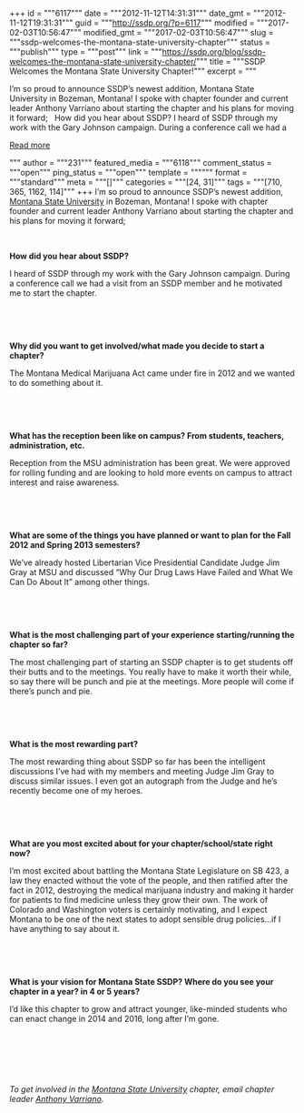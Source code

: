 +++
id = """6117"""
date = """2012-11-12T14:31:31"""
date_gmt = """2012-11-12T19:31:31"""
guid = """http://ssdp.org/?p=6117"""
modified = """2017-02-03T10:56:47"""
modified_gmt = """2017-02-03T10:56:47"""
slug = """ssdp-welcomes-the-montana-state-university-chapter"""
status = """publish"""
type = """post"""
link = """https://ssdp.org/blog/ssdp-welcomes-the-montana-state-university-chapter/"""
title = """SSDP Welcomes the Montana State University Chapter!"""
excerpt = """<p>I&#8217;m so proud to announce SSDP&#8217;s newest addition, Montana State University in Bozeman, Montana! I spoke with chapter founder and current leader Anthony Varriano about starting the chapter and his plans for moving it forward; &nbsp; How did you hear about SSDP? I heard of SSDP through my work with the Gary Johnson campaign. During a conference call we had a</p>
<div class="h10"></div>
<p><a class="more-link2 flat" href="https://ssdp.org/blog/ssdp-welcomes-the-montana-state-university-chapter/">Read more</a></p>
"""
author = """231"""
featured_media = """6118"""
comment_status = """open"""
ping_status = """open"""
template = """"""
format = """standard"""
meta = """[]"""
categories = """[24, 31]"""
tags = """[710, 365, 1162, 114]"""
+++
I&#8217;m so proud to announce SSDP&#8217;s newest addition, <a title="Montana State University SSDP" href="http://ssdp.org/chapters/mountain-plains/montana/montana-state-university/">Montana State University</a> in Bozeman, Montana! I spoke with chapter founder and current leader Anthony Varriano about starting the chapter and his plans for moving it forward;



&nbsp;



<strong>How did you hear about SSDP?</strong>



I heard of SSDP through my work with the Gary Johnson campaign. During a conference call we had a visit from an SSDP member and he motivated me to start the chapter.

&nbsp;

&nbsp;

<strong>Why did you want to get involved/what made you decide to start a chapter?</strong>



The Montana Medical Marijuana Act came under fire in 2012 and we wanted to do something about it.

&nbsp;

&nbsp;



<strong>What has the reception been like on campus? From students, teachers, administration, etc.</strong>



Reception from the MSU administration has been great. We were approved for rolling funding and are looking to hold more events on campus to attract interest and raise awareness.

&nbsp;

&nbsp;



<strong>What are some of the things you have planned or want to plan for the Fall 2012 and Spring 2013 semesters?</strong>



We&#8217;ve already hosted Libertarian Vice Presidential Candidate Judge Jim Gray at MSU and discussed &#8220;Why Our Drug Laws Have Failed and What We Can Do About It&#8221; among other things.

&nbsp;

&nbsp;

<strong>What is the most challenging part of your experience starting/running the chapter so far?</strong>



The most challenging part of starting an SSDP chapter is to get students off their butts and to the meetings. You really have to make it worth their while, so say there will be punch and pie at the meetings. More people will come if there&#8217;s punch and pie.

&nbsp;

&nbsp;



<strong>What is the most rewarding part?</strong>



The most rewarding thing about SSDP so far has been the intelligent discussions I&#8217;ve had with my members and meeting Judge Jim Gray to discuss similar issues. I even got an autograph from the Judge and he&#8217;s recently become one of my heroes.

&nbsp;

&nbsp;



<strong>What are you most excited about for your chapter/school/state right now?</strong>



I&#8217;m most excited about battling the Montana State Legislature on SB 423, a law they enacted without the vote of the people, and then ratified after the fact in 2012, destroying the medical marijuana industry and making it harder for patients to find medicine unless they grow their own. The work of Colorado and Washington voters is certainly motivating, and I expect Montana to be one of the next states to adopt sensible drug policies&#8230;if I have anything to say about it.

&nbsp;

&nbsp;

<strong>What is your vision for Montana State SSDP? Where do you see your chapter in a year? in 4 or 5 years?</strong>



I&#8217;d like this chapter to grow and attract younger, like-minded students who can enact change in 2014 and 2016, long after I&#8217;m gone.



&nbsp;



&nbsp;



&nbsp;



<em>To get involved in the <a title="Montana State University SSDP" href="http://ssdp.org/chapters/mountain-plains/montana/montana-state-university/">Montana State University</a> chapter, email chapter leader <a href="mailto:varriano34@gmail.com" target="_blank">Anthony Varriano</a>.</em>
